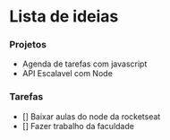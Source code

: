 # Lista de ideias

### Projetos

* Agenda de tarefas com javascript
* API Escalavel com Node

### Tarefas

- [] Baixar aulas do node da rocketseat
- [] Fazer trabalho da faculdade